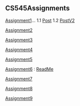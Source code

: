 ## CS545Assignments
[Assignment1](https://github.com/Luwamcyber/CS545Assignments/tree/main/Assignment1)... 1.1 [Post](https://github.com/Luwamcyber/CS545Assignments/tree/main/Assignment1/Post) 1.2 [PostV2](https://github.com/Luwamcyber/CS545Assignments/tree/main/Assignment1/PostV2)


[Assignment2](https://github.com/Luwamcyber/CS545Assignments/tree/main/Assignment2)

[Assignment3](https://github.com/Luwamcyber/CS545Assignments/tree/main/assignment3)

[Assignment4](https://github.com/Luwamcyber/CS545Assignments/tree/main/Assignment4)

[Assignment5](https://github.com/Luwamcyber/CS545Assignments/tree/main/Assignment5)

[Assignment6](https://github.com/Luwamcyber/CS545Assignments/tree/main/Assignment6) :  [ReadMe](https://github.com/Luwamcyber/CS545Assignments/blob/main/Assignment6/README.md)

[Assignment7](https://github.com/Luwamcyber/CS545Assignments/tree/main/assignment7)

[Assignment8](https://github.com/Luwamcyber/CS545Assignments/tree/main/assignment8)

[Assignment9](https://github.com/Luwamcyber/CS545Assignments/tree/main/assignment9)
